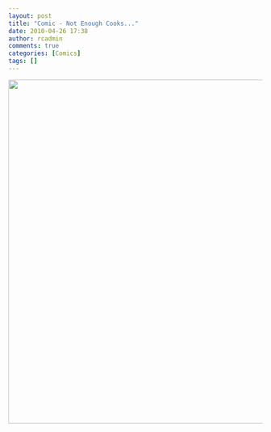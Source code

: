 ```yaml
---
layout: post
title: "Comic - Not Enough Cooks..."
date: 2010-04-26 17:38
author: rcadmin
comments: true
categories: [Comics]
tags: []
---
```

<a href="http://bitsmack.com/comics/2010/04/26/comic-not-enough-cooks/"><img src="http://dl.bitsmack.com/uploads/2010/04/20100426.jpg" alt="" title="should we bump up the number of tablespoons on our wedding registry?" width="680" height="680" class="alignnone size-full wp-image-1913" /></a>

